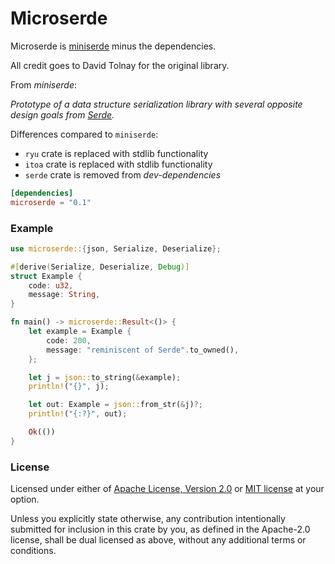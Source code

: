 Microserde
==========

Microserde is [miniserde](https://crates.io/crates/miniserde) minus the
dependencies.

All credit goes to David Tolnay for the original library.

From *miniserde*:

*Prototype of a data structure serialization library with several opposite
design goals from [Serde](https://serde.rs).*

Differences compared to `miniserde`:

* `ryu` crate is replaced with stdlib functionality
* `itoa` crate is replaced with stdlib functionality
* `serde` crate is removed from *dev-dependencies*

```toml
[dependencies]
microserde = "0.1"
```

### Example

```rust
use microserde::{json, Serialize, Deserialize};

#[derive(Serialize, Deserialize, Debug)]
struct Example {
    code: u32,
    message: String,
}

fn main() -> microserde::Result<()> {
    let example = Example {
        code: 200,
        message: "reminiscent of Serde".to_owned(),
    };

    let j = json::to_string(&example);
    println!("{}", j);

    let out: Example = json::from_str(&j)?;
    println!("{:?}", out);

    Ok(())
}
```

### License

Licensed under either of <a href="LICENSE-APACHE">Apache License, Version
2.0</a> or <a href="LICENSE-MIT">MIT license</a> at your option.

Unless you explicitly state otherwise, any contribution intentionally submitted
for inclusion in this crate by you, as defined in the Apache-2.0 license, shall
be dual licensed as above, without any additional terms or conditions.
